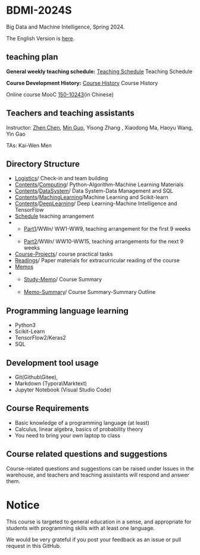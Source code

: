 # BDMI-2024S

   Big Data and Machine Intelligence, Spring 2024.

The English Version is [here](README-en.md).

   ## teaching plan 

   **General weekly teaching schedule:** [Teaching Schedule](Schedule/Schedule-en.md) Teaching Schedule

   **Course Development History:** [Course History](Course-History.md) Course History

Online course MooC [150-10243](https://www.xuetangx.com/course/thu08091010085/19324817)(in Chinese)

   ## Teachers and teaching assistants

   Instructor: [Zhen Chen](http://www.icenter.tsinghua.edu.cn/info/1060/1298.htm), [Min Guo](https://github.com/guo-m13), Yisong Zhang , Xiaodong Ma, Haoyu Wang, Yin Gao

   TAs: Kai-Wen Men

   ## Directory Structure


   - [Logistics](Logistics)/ Check-in and team building
   - [Contents](Contents)/[Computing](Computing)/ Python-Algorithm-Machine Learning Materials
   - [Contents](Contents)/[DataSystem](DataSystem)/ Data System-Data Management and SQL
   - [Contents](Contents)/[MachingLearning](MachingLearning)/Machine Learning and Scikit-learn
   - [Contents](Contents)/[DeepLearning](DeepLearning)/ Deep Learning-Machine Intelligence and TensorFlow
   - [Schedule](Schedule) teaching arrangement
   - - [Part1](Schedule/Part1)/WWn/ WW1-WW9, teaching arrangement for the first 9 weeks
   - - [Part2](Schedule/Part2)/WWn/ WW10-WW15, teaching arrangements for the next 9 weeks
   - [Course-Projects](Course-Projects)/ course practical tasks
   - [Readings](Readings)/ Paper materials for extracurricular reading of the course
   - [Memos](Memos)
   - - [Study-Memo](Study-Memo)/ Course Summary
   - - [Memo-Summary](Memo-Summary)/ Course Summary-Summary Outline

   ## Programming language learning

   - Python3
   - Scikit-Learn
   - TensorFlow2/Keras2
   - SQL

   ## Development tool usage

   - Git(Github\Gitee),
   - Markdown (Typora\Marktext)
   - Jupyter Notebook (Visual Studio Code)

   ## Course Requirements

   - Basic knowledge of a programming language (at least)
   - Calculus, linear algebra, basics of probability theory
   - You need to bring your own laptop to class

   ## Course related questions and suggestions

   Course-related questions and suggestions can be raised under Issues in the warehouse, and teachers and teaching assistants will respond and answer them.


   # Notice

   This course is targeted to general education in a sense, and appropriate for students with programming skills with at least one language.

   We would be very grateful if you post your feedback as an issue or pull request in this GitHub.